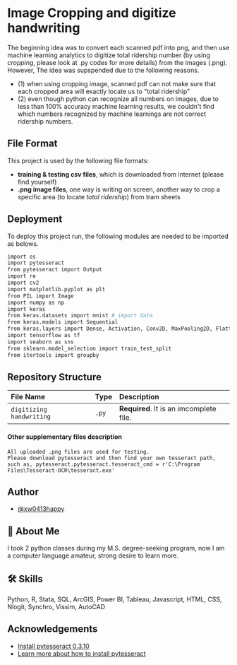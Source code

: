 
# Image Cropping and digitize handwriting


The beginning idea was to convert each scanned pdf into png, and then use machine learning analytics to digitize total ridership number (by using *cropping*, please look at .py codes for more details) from the images (.png). However, The idea was supspended due to the following reasons.
- (1) when using cropping image, scanned pdf can not make sure that each cropped area will exactly locate us to "total ridership"
- (2) even though python can recognize all numbers on images, due to less than 100% accuracy machine learning results, we couldn't find which numbers recognized by machine learnings are not correct ridership numbers.


## File Format

This project is used by the following file formats:

- **training & testing csv files**, which is downloaded from internet (please find yourself)
- **.png image files**, one way is writing on screen, another way to crop a specific area (to locate *total ridership*) from tram sheets


## Deployment

To deploy this project run, the following modules are needed to be imported as belows.

```bash
import os
import pytesseract
from pytesseract import Output
import re
import cv2
import matplotlib.pyplot as plt
from PIL import Image
import numpy as np
import keras
from keras.datasets import mnist # import data
from keras.models import Sequential
from keras.layers import Dense, Activation, Conv2D, MaxPooling2D, Flatten, Dropout
import tensorflow as tf
import seaborn as sns
from sklearn.model_selection import train_test_split
from itertools import groupby
```


## Repository Structure


| File Name | Type     | Description                |
| :-------- | :------- | :------------------------- |
| `digitizing handwriting` | `.py` | **Required**. It is an imcomplete file. |

#### Other supplementary files description

```http
All uploaded .png files are used for testing.
Please download pytesseract and then find your own tesseract path, such as, pytesseract.pytesseract.tesseract_cmd = r'C:\Program Files\Tesseract-OCR\tesseract.exe'
```


## Author

- [@xw0413happy](https://github.com/xw0413happy)


## 🚀 About Me
I took 2 python classes during my M.S. degree-seeking program, now I am a computer language amateur, strong desire to learn more.


## 🛠 Skills
Python, R, Stata, SQL, ArcGIS, Power BI, Tableau, Javascript, HTML, CSS, Nlogit, Synchro, Vissim, AutoCAD


## Acknowledgements

 - [Install pytesseract 0.3.10](https://pypi.org/project/pytesseract/)
 - [Learn more about how to install pytesseract](https://medium.com/@marioruizgonzalez.mx/how-install-tesseract-orc-and-pytesseract-on-windows-68f011ad8b9b)

